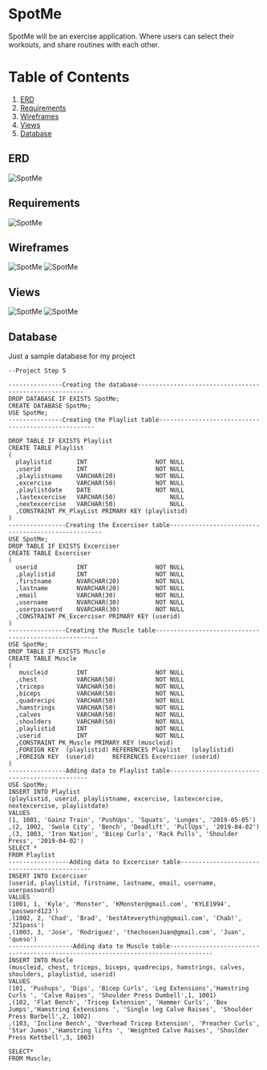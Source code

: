 # SpotMe
SpotMe will be an exercise application. Where users can select their workouts, and share routines with each other.
# Table of Contents
1. [ERD](https://github.com/JAVENT12/SpotMe#erd)
2. [Requirements](https://github.com/JAVENT12/SpotMe#requirements)
3. [Wireframes](https://github.com/JAVENT12/SpotMe#wireframes)
4. [Views](https://github.com/JAVENT12/SpotMe#views)
5. [Database](https://github.com/JAVENT12/SpotMe#database)


## ERD
![SpotMe](ProjectERD(1).JPG)

## Requirements
![SpotMe](RTM&TestPlanning.JPG)

## Wireframes
![SpotMe](PlaylistPage.jpg)
![SpotMe](LoginPage.jpg)

## Views
![SpotMe](Login(1).JPG)
![SpotMe](FAQ.JPG)

## Database
Just a sample database for my project
````
--Project Step 5

---------------Creating the database-------------------------------------------------------
DROP DATABASE IF EXISTS SpotMe;
CREATE DATABASE SpotMe;
USE SpotMe;
---------------Creating the Playlist table----------------------------------------------------

DROP TABLE IF EXISTS Playlist
CREATE TABLE Playlist
(
  playlistid       INT                   NOT NULL
  ,userid          INT                   NOT NULL
  ,playlistname    VARCHAR(20)           NOT NULL
  ,excercise       VARCHAR(50)           NOT NULL
  ,playlistdate    DATE                  NOT NULL
  ,lastexcercise   VARCHAR(50)               NULL
  ,nextexcercise   VARCHAR(50)               NULL 
  ,CONSTRAINT PK_PlayList PRIMARY KEY (playlistid)
)
----------------Creating the Excerciser table---------------------------------------------------
USE SpotMe;
DROP TABLE IF EXISTS Excerciser
CREATE TABLE Excerciser
(
  userid           INT                   NOT NULL
  ,playlistid      INT                   NOT NULL 
  ,firstname       NVARCHAR(20)          NOT NULL
  ,lastname        NVARCHAR(20)          NOT NULL
  ,email           VARCHAR(30)           NOT NULL  
  ,username        NVARCHAR(30)          NOT NULL
  ,userpassword    NVARCHAR(30)          NOT NULL
  ,CONSTRAINT PK_Excerciser PRIMARY KEY (userid)
)
----------------Creating the Muscle table------------------------------------------------------
USE SpotMe;
DROP TABLE IF EXISTS Muscle
CREATE TABLE Muscle
(
   muscleid        INT                   NOT NULL  
  ,chest           VARCHAR(50)           NOT NULL
  ,triceps         VARCHAR(50)           NOT NULL
  ,biceps          VARCHAR(50)           NOT NULL
  ,quadrecips      VARCHAR(50)           NOT NULL
  ,hamstrings      VARCHAR(50)           NOT NULL
  ,calves          VARCHAR(50)           NOT NULL
  ,shoulders       VARCHAR(50)           NOT NULL
  ,playlistid      INT                   NOT NULL
  ,userid          INT                   NOT NULL 
  ,CONSTRAINT PK_Muscle PRIMARY KEY (muscleid)
  ,FOREIGN KEY  (playlistid) REFERENCES Playlist   (playlistid)
  ,FOREIGN KEY  (userid)     REFERENCES Excerciser (userid)
)
----------------Adding data to Playlist table-----------------------------------------------
USE SpotMe;
INSERT INTO Playlist
(playlistid, userid, playlistname, excercise, lastexcercise, nextexcercise, playlistdate)
VALUES
(1, 1001, 'Gainz Train', 'PushUps', 'Squats', 'Lunges', '2019-05-05')
,(2, 1002, 'Swole City', 'Bench', 'Deadlift', 'PullUps', '2019-04-02') 
,(3, 1003, 'Iron Nation', 'Bicep Curls', 'Rack Pulls', 'Shoulder Press', '2019-04-02') 
SELECT *
FROM Playlist
-----------------Adding data to Excerciser table---------------------------------------------
INSERT INTO Excerciser
(userid, playlistid, firstname, lastname, email, username, userpassword)
VALUES
(1001, 1, 'Kyle', 'Monster', 'KMonster@gmail.com', 'KYLE1994', 'password123')
,(1002, 2, 'Chad', 'Brad', 'bestAteverything@gmail.com', 'Chab!', '321pass')
,(1003, 3, 'Jose', 'Rodriguez', 'thechosenJuan@gmail.com', 'Juan', 'queso')
------------------Adding data to Muscle table----------------------------------------------------------------------------------
INSERT INTO Muscle
(muscleid, chest, triceps, biceps, quadrecips, hamstrings, calves, shoulders, playlistid, userid)
VALUES
(101, 'Pushups', 'Dips', 'Bicep Curls', 'Leg Extensions','Hamstring Curls ', 'Calve Raises', 'Shoulder Press Dumbell',1, 1001) 
,(102, 'Flat Bench', 'Tricep Extension', 'Hammer Curls', 'Box Jumps','Hamstring Extensions ', 'Single leg Calve Raises', 'Shoulder Press Barbell',2, 1002) 
,(103, 'Incline Bench', 'Overhead Tricep Extension', 'Preacher Curls', 'Star Jumos','Hamstring lifts ', 'Weighted Calve Raises', 'Shoulder Press Kettbell',3, 1003) 

SELECT*
FROM Muscle;

````
